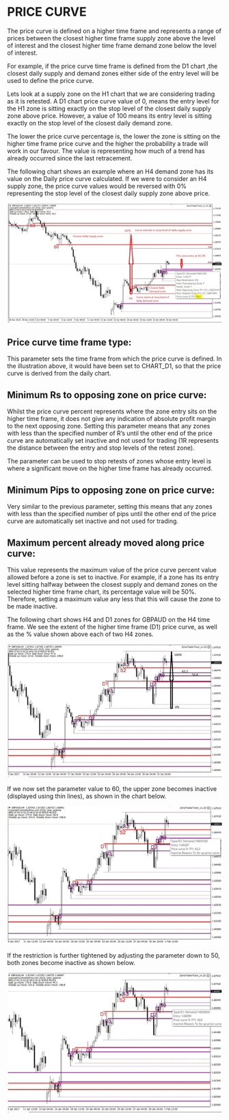 # PRICE CURVE

The price curve is defined on a higher time frame and represents a range of prices between the closest higher time frame supply zone above the level of interest and the closest higher time frame demand zone below the level of interest.

For example, if the price curve time frame is defined from the D1 chart ,the closest daily supply and demand zones either side of the entry level will be used to define the price curve.

Lets look at a supply zone on the H1 chart that we are considering trading as it is retested. A D1 chart price curve value of 0, means the entry level for the H1 zone is sitting exactly on the stop level of the closest daily supply zone above price. However, a value of 100 means its entry level is sitting exactly on the stop level of the closest daily demand zone.

The lower the price curve percentage is, the lower the zone is sitting on the higher time frame price curve and the higher the probability a trade will work in our favour. The value is representing how much of a trend has already occurred since the last retracement.

The following chart shows an example where an H4 demand zone has its value on the Daily price curve calculated. If we were to consider an H4 supply zone, the price curve values would be reversed with 0% representing the stop level of the closest daily supply zone above price.

![](/assets/pricecurve1.png)

## **Price curve time frame type:**

This parameter sets the time frame from which the price curve is defined. In the illustration above, it would have been set to CHART\_D1, so that the price curve is derived from the daily chart.

## **Minimum Rs to opposing zone on price curve:**

Whilst the price curve percent represents where the zone entry sits on the higher time frame, it does not give any indication of absolute profit margin to the next opposing zone. Setting this parameter means that any zones with less than the specified number of R’s until the other end of the price curve are automatically set inactive and not used for trading \(1R represents the distance between the entry and stop levels of the retest zone\).

The parameter can be used to stop retests of zones whose entry level is where a significant move on the higher time frame has already occurred.

## **Minimum Pips to opposing zone on price curve:**

Very similar to the previous parameter, setting this means that any zones with less than the specified number of pips until the other end of the price curve are automatically set inactive and not used for trading.

## **Maximum percent already moved along price curve:**

This value represents the maximum value of the price curve percent value allowed before a zone is set to inactive. For example, if a zone has its entry level sitting halfway between the closest supply and demand zones on the selected higher time frame chart, its percentage value will be 50%. Therefore, setting a maximum value any less that this will cause the zone to be made inactive.

The following chart shows H4 and D1 zones for GBPAUD on the H4 time frame. We see the extent of the higher time frame \(D1\) price curve, as well as the % value shown above each of two H4 zones.

![](/assets/pricecuve2.png)

If we now set the parameter value to 60, the upper zone becomes inactive \(displayed using thin lines\), as shown in the chart below.

![](/assets/pricecurve3.png)

If the restriction is further tightened by adjusting the parameter down to 50, both zones become inactive as shown below.

![](/assets/pricecurve4.png)

